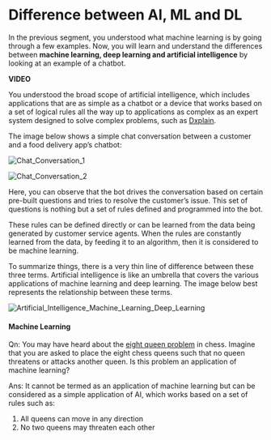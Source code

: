 ﻿# Difference between AI, ML and DL

In the previous segment, you understood what machine learning is by going through a few examples. Now, you will learn and understand the differences between  **machine learning, deep learning and artificial intelligence**  by looking at an example of a chatbot.

**VIDEO**

You understood the broad scope of artificial intelligence, which includes applications that are as simple as a chatbot or a device that works based on a set of logical rules all the way up to applications as complex as an expert system designed to solve complex problems, such as  [Dxplain](https://en.wikipedia.org/wiki/DXplain).

The image below shows a simple chat conversation between a customer and a food delivery app’s chatbot:

![Chat_Conversation_1](https://i.ibb.co/MMxtgmx/Chat-Conversation-1.png)

![Chat_Conversation_2](https://i.ibb.co/qJdnPvv/Chat-Conversation-2.png)

Here, you can observe that the bot drives the conversation based on certain pre-built questions and tries to resolve the customer’s issue. This set of questions is nothing but a set of rules defined and programmed into the bot.  

These rules can be defined directly or can be learned from the data being generated by customer service agents. When the rules are constantly learned from the data, by feeding it to an algorithm, then it is considered to be machine learning.

To summarize things, there is a very thin line of difference between these three terms. Artificial intelligence is like an umbrella that covers the various applications of machine learning and deep learning. The image below best represents the relationship between these terms.

![Artificial_Intelligence_Machine_Learning_Deep_Learning](https://i.ibb.co/SrdZq16/Artificial-Intelligence-Machine-Learning-Deep-Learning.png)

#### Machine Learning

Qn: You may have heard about the [eight queen problem](https://en.wikipedia.org/wiki/Eight_queens_puzzle)  in chess. Imagine that you are asked to place the eight chess queens such that no queen threatens or attacks another queen. Is this problem an application of machine learning?

Ans: It cannot be termed as an application of machine learning but can be considered as a simple application of AI, which works based on a set of rules such as:

1. All queens can move in any direction
2. No two queens may threaten each other

